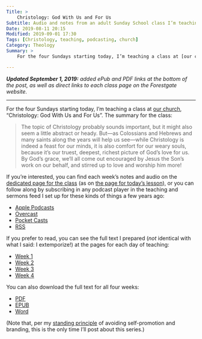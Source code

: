 ```yaml
---
Title: >
    Christology: God With Us and For Us
Subtitle: Audio and notes from an adult Sunday School class I’m teaching at our church!
Date: 2019-08-11 20:15
Modified: 2019-09-01 17:30
Tags: [Christology, teaching, podcasting, church]
Category: Theology
Summary: >
    For the four Sundays starting today, I’m teaching a class at [our church], “Christology: God With Us and For Us”. If you like, you can check out the notes or recordings.

---
```


<i class=editorial><b>Updated September 1, 2019:</b> added ePub and PDF links at the bottom of the post, as well as direct links to each class page on the Forestgate website.</i>

---

For the four Sundays starting today, I’m teaching a class at [our church], “Christology: God With Us and For Us”. The summary for the class:

> The topic of Christology probably sounds important, but it might also seem a little abstract or heady. But—as Colossians and Hebrews and many saints along the years will help us see—while Christology is indeed a feast for our minds, it is also comfort for our weary souls, because it’s our truest, deepest, richest picture of God’s love for us. By God’s grace, we’ll all come out encouraged by Jesus the Son’s work on our behalf, and stirred up to love and worship him more!

If you’re interested, you can find each week’s notes and audio on the [dedicated page for the class][page] (as on [the page for today’s lesson][first]), or you can follow along by subscribing in any podcast player in the teaching and sermons feed I set up for these kinds of things a few years ago:

- [Apple Podcasts][apple]
- [Overcast]
- [Pocket Casts]
- [RSS][feed]

If you prefer to read, you can see the full text I prepared (*not* identical with what I said: I extemporize!) at the pages for each day of teaching:

- [Week 1](https://forestgate.org/sunday-school/christology-god-with-us-and-for-us/2019/8/11/week-1-introduction-and-the-eternal-son)
- [Week 2](https://forestgate.org/sunday-school/christology-god-with-us-and-for-us/2019/8/18/week-2-israels-messiah-and-the-incarnation)
- [Week 3](https://forestgate.org/sunday-school/christology-god-with-us-and-for-us/2019/8/25/week-3-suffering-and-death-and-the-resurrection)
- [Week 4](https://forestgate.org/sunday-school/christology-god-with-us-and-for-us/2019/9/1/week-4-ascension-session-and-return-qampa)

You can also download the full text for all four weeks:

- [<abbr>PDF</abbr>](https://cdn.chriskrycho.com/file/chriskrycho-com/teaching/Christology.pdf)
- [<abbr>EPUB</abbr>](https://cdn.chriskrycho.com/file/chriskrycho-com/teaching/Christology.epub)
- [Word](https://cdn.chriskrycho.com/file/chriskrycho-com/teaching/Christology.docx)

(Note that, per my [standing principle][brand] of avoiding self-promotion and branding, this is the only time I’ll post about this series.)

[our church]: https://forestgate.org
[page]: https://forestgate.org/sunday-school/christology-god-with-us-and-for-us
[first]: https://forestgate.org/sunday-school/christology-god-with-us-and-for-us/2019/8/11/week-1-introduction-and-the-eternal-son
[apple]: https://podcasts.apple.com/us/podcast/sermons-by-chris-krycho/id1083193863
[Overcast]: https://overcast.fm/itunes1083193863/teaching-and-sermons-by-chris-krycho
[Pocket Casts]: https://pca.st/slox
[feed]: https://v4.chriskrycho.com/sermons.xml
[brand]: https://v4.chriskrycho.com/2016/dont-be-a-brand.html
